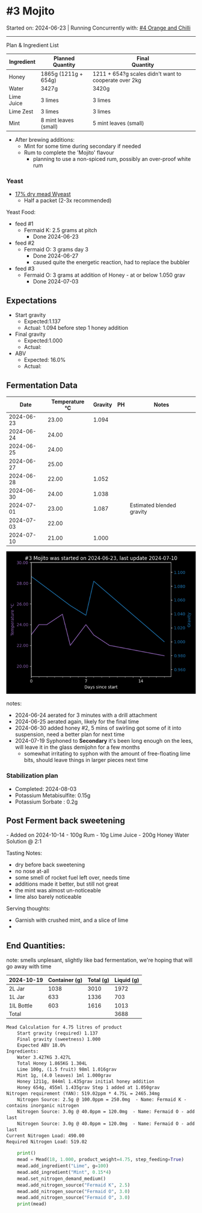 <h1> #3 Mojito </h1>

Started on: 2024-06-23 | Running Concurrently with: [#4 Orange and Chilli](4_Orange_and_Chilli.md)


<hr>

Plan & Ingredient List

| Ingredient | Planned<br/>Quantity  | Final<br/>Quantity                                    |
|------------|-----------------------|-------------------------------------------------------|
| Honey      | 1865g (1211g + 654g)  | 1211 + 654?g scales didn't want to cooperate over 2kg |
| Water      | 3427g                 | 3420g                                                 |
| Lime Juice | 3 limes               | 3 limes                                               | 
| Lime Zest  | 3 limes               | 3 limes                                               | 
| Mint       | 8 mint leaves (small) | 5 mint leaves (small)                                 |

- After brewing additions:
    - Mint for some time during secondary if needed
    - Rum to complete the 'Mojito' flavour
        - planning to use a non-spiced rum, possibly an over-proof white rum

<h3>Yeast</h3>

- [17% dry mead Wyeast](https://www.themaltmiller.co.uk/product/wyeast-4021-dry-white-sparkling/?v=79cba1185463)
    - Half a packet (2-3x recommended)

Yeast Food:

- feed #1
    - Fermaid K: 2.5 grams at pitch
        - Done 2024-06-23
- feed #2
    - Fermaid O: 3 grams day 3
        - Done 2024-06-27
        - caused quite the energetic reaction, had to replace the bubbler
- feed #3
    - Fermaid O: 3 grams at addition of Honey - at or below 1.050 grav
        - Done 2024-07-03

## Expectations

- Start gravity
    - Expected:1.137
    - Actual: 1.094 before step 1 honey addition
- Final gravity
    - Expected:1.000
    - Actual:
- ABV
    - Expected: 16.0%
    - Actual:

<h2>Fermentation Data</h2>

| Date       | Temperature  °C | Gravity | PH | Notes                     |
|------------|-----------------|---------|----|---------------------------|
| 2024-06-23 | 23.00           | 1.094   |    |                           |
| 2024-06-24 | 24.00           |         |    |                           |
| 2024-06-25 | 24.00           |         |    |                           |
| 2024-06-27 | 25.00           |         |    |                           |
| 2024-06-28 | 22.00           | 1.052   |    |                           |
| 2024-06-30 | 24.00           | 1.038   |    |                           |
| 2024-07-01 | 23.00           | 1.087   |    | Estimated blended gravity |
| 2024-07-03 | 22.00           |         |    |                           |
| 2024-07-10 | 21.00           | 1.000   |    |                           |

![3_Mojito.png](3_Mojito.png)

notes:

- 2024-06-24 aerated for 3 minutes with a drill attachment
- 2024-06-25 aerated again, likely for the final time
- 2024-06-30 added honey #2, 5 mins of swirling got some of it into suspension, need a better plan for next time
- 2024-07-19 Syphoned to **Secondary** it's been long enough on the lees, will leave it in the glass demijohn for a few
  months
    - somewhat irritating to syphon with the amount of free-floating lime bits, should leave things in larger pieces
      next time

<h3>Stabilization plan</h3>

- Completed: 2024-08-03
- Potassium Metabisulfite: 0.15g
- Potassium Sorbate : 0.2g

<h2> Post Ferment back sweetening</h2>
- Added on 2024-10-14
- 100g Rum
- 10g Lime Juice
- 200g Honey Water Solution @ 2:1

Tasting Notes:

- dry before back sweetening
- no nose at-all
- some smell of rocket fuel left over, needs time
- additions made it better, but still not great
- the mint was almost un-noticeable
- lime also barely noticeable

Serving thoughts:

- Garnish with crushed mint, and a slice of lime
-

## End Quantities:

note: smells unplesant, slightly like bad fermentation, we're hoping that will go away with time

| 2024-10-19 | Container (g) | Total (g) | Liquid (g) | 
|------------|---------------|-----------|------------|
| 2L Jar     | 1038          | 3010      | 1972       | 
| 1L Jar     | 633           | 1336      | 703        | 
| 1lL Bottle | 603           | 1616      | 1013       | 
| Total      |               |           | 3688       | 

```
Mead Calculation for 4.75 litres of product
	Start gravity (required) 1.137 
	Final gravity (sweetness) 1.000 
	Expected ABV 18.0% 
Ingredients: 
	Water 3.427KG 3.427L 
	Total Honey 1.865KG 1.304L
	Lime 100g, (1.5 fruit) 98ml 1.016grav 
	Mint 1g, (4.0 leaves) 1ml 1.000grav 
	Honey 1211g, 844ml 1.435grav initial honey addition
	Honey 654g, 455ml 1.435grav Step 1 added at 1.050grav
Nitrogen requirement (YAN): 519.02ppm * 4.75L = 2465.34mg
	Nitrogen Source: 2.5g @ 100.0ppm = 250.0mg  - Name: Fermaid K - contains inorganic nitrogen
	Nitrogen Source: 3.0g @ 40.0ppm = 120.0mg  - Name: Fermaid O - add last
	Nitrogen Source: 3.0g @ 40.0ppm = 120.0mg  - Name: Fermaid O - add last
Current Nitrogen Load: 490.00 
Required Nitrogen Load: 519.02
```

``` python
    print()
    mead = Mead(18, 1.000, product_weight=4.75, step_feeding=True)
    mead.add_ingredient("Lime", g=100)
    mead.add_ingredient("Mint", 0.15*4)
    mead.set_nitrogen_demand_medium()
    mead.add_nitrogen_source("Fermaid K", 2.5)
    mead.add_nitrogen_source("Fermaid O", 3.0)
    mead.add_nitrogen_source("Fermaid O", 3.0)
    print(mead)
```
